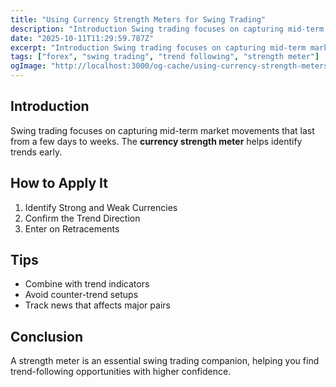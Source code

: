 ```yaml
---
title: "Using Currency Strength Meters for Swing Trading"
description: "Introduction Swing trading focuses on capturing mid-term market movements that last from a few days to weeks..."
date: "2025-10-11T11:29:59.787Z"
excerpt: "Introduction Swing trading focuses on capturing mid-term market movements that last from a few days to weeks. The currency strength meter helps identify trends early. How to Apply It 1. Identify Strong and Weak Currencies 2. Confirm the Trend Direction 3. Enter on Retracements Tips - Combine with trend indicators..."
tags: ["forex", "swing trading", "trend following", "strength meter"]
ogImage: "http://localhost:3000/og-cache/using-currency-strength-meters-for-swing-trading.jpg"
---
```

## Introduction

Swing trading focuses on capturing mid-term market movements that last from a few days to weeks. The **currency strength meter** helps identify trends early.

## How to Apply It

1. Identify Strong and Weak Currencies  
2. Confirm the Trend Direction  
3. Enter on Retracements  

## Tips

- Combine with trend indicators  
- Avoid counter-trend setups  
- Track news that affects major pairs  

## Conclusion

A strength meter is an essential swing trading companion, helping you find trend-following opportunities with higher confidence.
